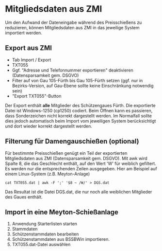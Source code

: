 # Mitgliedsdaten aus ZMI

Um den Aufwand der Dateneingabe während des Preisschießens zu reduzieren, können Mitgliedsdaten aus ZMI in das jeweilige
System importiert werden.

## Export aus ZMI

- Tab Import / Export
- TXT055
- Ggf. "Adresse und Telefonnummer exportieren" deaktivieren (Datensparsamkeit gem. DSGVO)
- Filter auf von Gau 105-Fürth bis Gau 105-Fürth setzen (ggf. nur in Bezirks-Version, auf Gau-Ebene sollte keine Einschränkung notwendig sein)
- "Export TXT055"-Button

Der Export enthält **alle** Mitglieder des Schützengaues Fürth.
Die exportierte Datei ist Windows-1250 (cp1250) codiert. Beim Öffnen kann es passieren, dass Sonderzeichen nicht korrekt
dargestellt werden. Im Normalfall sollte dies jedoch automatisch beim Import vom jeweiligen System berücksichtigt und
dort wieder korrekt dargestellt werden. 

## Filterung für Damengauschießen (optional)
Für bestimmte Preisschießen genügt ein Teil der exportierten Mitgliedsdaten aus ZMI (Datensparsamkeit gem. DSGVO).
Mit awk wird Spalte 8, die das Geschlecht enthält, auf den Wert 'W' für weiblich gefiltert. Es werden nur
die entsprechenden Zeilen ausgegeben. Hier am Beispiel auf einem Linux-System (z.B. Meyton-Anlage)
```shell
cat TXT055.dat | awk -F ';' '$8 ~ /W/' > DGS.dat
```
Das Resultat ist die Datei DGS.dat, die nur noch alle weiblichen Mitglieder des Gaues
enthält.

## Import in eine Meyton-Schießanlage
1. Anwendung Starterlisten starten
2. Stammdaten
3. Schützenstammdaten bearbeiten
4. Schützenstammdaten aus BSSBWin importieren.
5. TXT055.dat-Datei auswählen